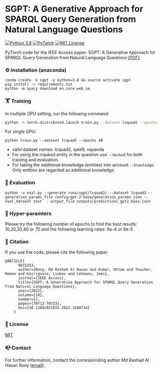 # SGPT: A Generative Approach for SPARQL Query Generation from Natural Language Questions
[![Python 3.8](https://img.shields.io/badge/python-3.8-blue.svg)](https://www.python.org/downloads/release/python-380/)
[![PyTorch](https://img.shields.io/badge/PyTorch-%23EE4C2C.svg?style=flat&logo=PyTorch&logoColor=white)](https://pytorch.org/)
[![MIT License](https://img.shields.io/badge/License-MIT-green.svg)](https://choosealicense.com/licenses/mit/)

PyTorch code for the IEEE Access paper: SGPT: A Generative Approach for SPARQL Query Generation from Natural Language Questions [[PDF]](https://ieeexplore.ieee.org/stamp/stamp.jsp?arnumber=9815253).

### ⚙️ Installation (anaconda)
```commandline
conda create -n sgpt -y python=3.8 && source activate sgpt
pip install -r requirements.txt
python -m spacy download en_core_web_sm
```

### 🏋️ Training
In multiple GPU setting, run the following command:
```bash
python -m torch.distributed.launch train.py --dataset lcquad2 --epochs 40
```
For single GPU:
```
python train.py --dataset lcquad2 --epochs 40
```

- valid dataset names: lcquad2, qald9, vquanda
- For using the masked entity in the question use ```--masked``` for both training and evaluation.
- For taking the additional knowledge (entities) into account ````--knowledge````. Only entities are regarded as additional knowledge.


### 🎯 Evaluation
```
python -u eval.py --generate runs/sgpt/lcquad2/ --dataset lcquad2 --generation_params_file config/gpt-2-base/generation_params.json --eval_dataset test  --output_file outputs/predictions_gpt2-base.json
```

### 🎲 Hyper-paramters
Please try the following number of epochs to find the best results: 10,20,30,40 or 70 and the following learning rates: 6e-4 or 6e-5 .

### 📝 Citation
If you use the code, please cite the following paper.
```
@ARTICLE{
      9815253,  
      author={Rony, Md Rashad Al Hasan and Kumar, Uttam and Teucher, Roman and Kovriguina, Liubov and Lehmann, Jens},
      journal={IEEE Access},   
      title={SGPT: A Generative Approach for SPARQL Query Generation From Natural Language Questions},   
      year={2022},  
      volume={10},  
      number={},  
      pages={70712-70723},  
      doi={10.1109/ACCESS.2022.3188714}
    }
```

### 📜 License
[MIT](https://github.com/rashad101/SGPT-SPARQL-query-generation/blob/main/LICENSE.md)

### 📪 Contact
For further information, contact the corresponding author Md Rashad Al Hasan Rony ([email](mailto:rashad.research@gmail.com)).
